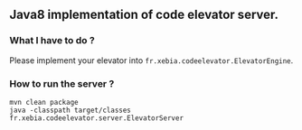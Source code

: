 ## Java8 implementation of code elevator server.

### What I have to do ?

Please implement your elevator into ```fr.xebia.codeelevator.ElevatorEngine```.

### How to run the server ?

    mvn clean package
    java -classpath target/classes fr.xebia.codeelevator.server.ElevatorServer
